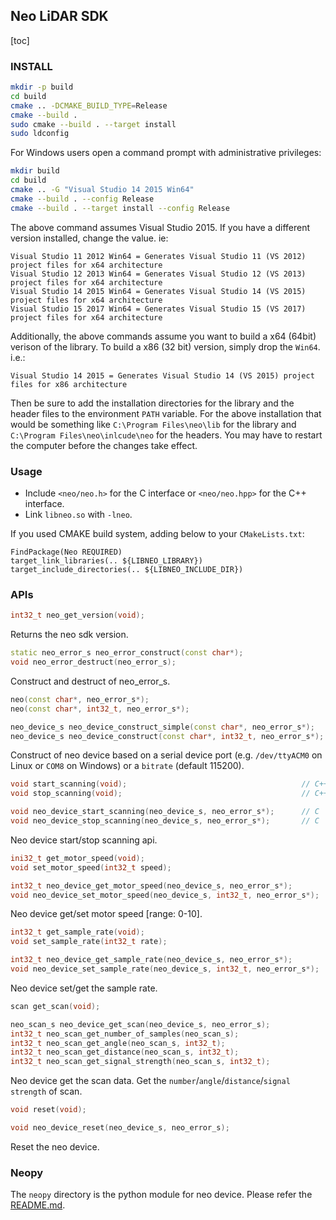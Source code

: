 Neo LiDAR SDK
---
[toc]

### INSTALL

```bash
mkdir -p build
cd build
cmake .. -DCMAKE_BUILD_TYPE=Release
cmake --build .
sudo cmake --build . --target install
sudo ldconfig
```


For Windows users open a command prompt with administrative privileges:

```bash
mkdir build
cd build
cmake .. -G "Visual Studio 14 2015 Win64"
cmake --build . --config Release
cmake --build . --target install --config Release
```

The above command assumes Visual Studio 2015. If you have a different version installed, change the value. ie:

    Visual Studio 11 2012 Win64 = Generates Visual Studio 11 (VS 2012) project files for x64 architecture
    Visual Studio 12 2013 Win64 = Generates Visual Studio 12 (VS 2013) project files for x64 architecture
    Visual Studio 14 2015 Win64 = Generates Visual Studio 14 (VS 2015) project files for x64 architecture
    Visual Studio 15 2017 Win64 = Generates Visual Studio 15 (VS 2017) project files for x64 architecture

Additionally, the above commands assume you want to build a x64 (64bit) verison of the library. To build a x86 (32 bit) version, simply drop the `Win64`. i.e.:

    Visual Studio 14 2015 = Generates Visual Studio 14 (VS 2015) project files for x86 architecture


Then be sure to add the installation directories for the library and the header files to the environment `PATH` variable. For the above installation that would be something like `C:\Program Files\neo\lib` for the library and `C:\Program Files\neo\inlcude\neo` for the headers. You may have to restart the computer before the changes take effect.

### Usage

- Include `<neo/neo.h>` for the C interface or `<neo/neo.hpp>` for the C++ interface.
- Link `libneo.so` with `-lneo`.

If you used CMAKE build system, adding below to your `CMakeLists.txt`:

    FindPackage(Neo REQUIRED)
    target_link_libraries(.. ${LIBNEO_LIBRARY})
    target_include_directories(.. ${LIBNEO_INCLUDE_DIR})

### APIs

``` C++
int32_t neo_get_version(void);
```

Returns the neo sdk version.

``` C++
static neo_error_s neo_error_construct(const char*);
void neo_error_destruct(neo_error_s);
```

Construct and destruct of neo_error_s.

``` C++
neo(const char*, neo_error_s*);                                           // C++
neo(const char*, int32_t, neo_error_s*);                                  // C++

neo_device_s neo_device_construct_simple(const char*, neo_error_s*);      // C
neo_device_s neo_device_construct(const char*, int32_t, neo_error_s*);    // C
```

Construct of neo device based on a serial device port (e.g. `/dev/ttyACM0` on Linux or `COM8` on Windows)
or a `bitrate` (default 115200).

``` C++
void start_scanning(void);                                       // C++
void stop_scanning(void);                                        // C++

void neo_device_start_scanning(neo_device_s, neo_error_s*);      // C
void neo_device_stop_scanning(neo_device_s, neo_error_s*);       // C
```

Neo device start/stop scanning api.

``` C++
ini32_t get_motor_speed(void);                                          // C++
void set_motor_speed(int32_t speed);                                    // C++

int32_t neo_device_get_motor_speed(neo_device_s, neo_error_s*);         // C
void neo_device_set_motor_speed(neo_device_s, int32_t, neo_error_s*);   // C
```

Neo device get/set motor speed [range: 0-10].

``` C++
int32_t get_sample_rate(void);                                           // C++
void set_sample_rate(int32_t rate);                                      // C++

int32_t neo_device_get_sample_rate(neo_device_s, neo_error_s*);          // C
void neo_device_set_sample_rate(neo_device_s, int32_t, neo_error_s*);    // C
```

Neo device set/get the sample rate.

``` C++
scan get_scan(void);                                                    // C++

neo_scan_s neo_device_get_scan(neo_device_s, neo_error_s);              // C
int32_t neo_scan_get_number_of_samples(neo_scan_s);                     // C
int32_t neo_scan_get_angle(neo_scan_s, int32_t);                        // C
int32_t neo_scan_get_distance(neo_scan_s, int32_t);                     // C
int32_t neo_scan_get_signal_strength(neo_scan_s, int32_t);              // C
```

Neo device get the scan data.
Get the `number`/`angle`/`distance`/`signal strength` of scan.

``` C++
void reset(void);                                                       // C++

void neo_device_reset(neo_device_s, neo_error_s);                       // C
```

Reset the neo device.

### Neopy

The `neopy` directory is the python module for neo device. Please refer the [README.md](numpy/README.md).

